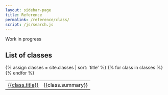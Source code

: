 ```yaml
---
layout: sidebar-page
title: Reference
permalink: /reference/class/
script: /js/search.js
---
```


Work in progress

## List of classes
<table>
  <tbody>
  {% assign classes = site.classes | sort: 'title' %}
  {% for class in classes %}
    <tr>
      <td><a href="{{class.url}}">{{class.title}}</a></td>
      <td>{{class.summary}}</td>
    <tr>
  {% endfor %}
  </tbody>
</table>
